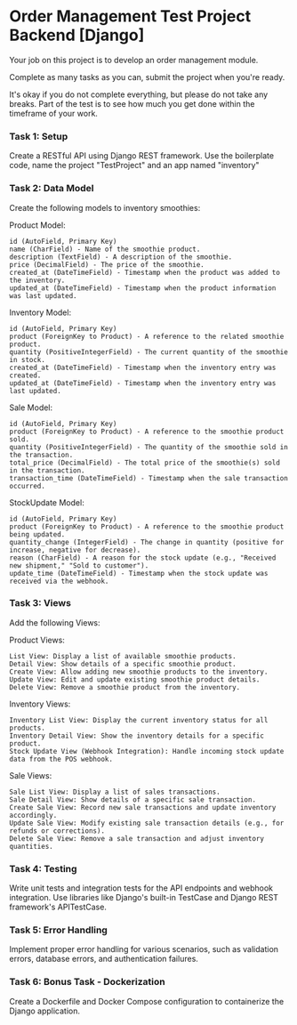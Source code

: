# Order Management Test Project Backend [Django]

Your job on this project is to develop an order management module.

Complete as many tasks as you can, submit the project when you're ready. 

It's okay if you do not complete everything, but please do not take any breaks. 
Part of the test is to see how much you get done within the timeframe of your work.

### Task 1: Setup

Create a RESTful API using Django REST framework. Use the boilerplate code, name the project "TestProject" and an app named "inventory"

### Task 2: Data Model
Create the following models to inventory smoothies:

Product Model:

```
id (AutoField, Primary Key)
name (CharField) - Name of the smoothie product.
description (TextField) - A description of the smoothie.
price (DecimalField) - The price of the smoothie.
created_at (DateTimeField) - Timestamp when the product was added to the inventory.
updated_at (DateTimeField) - Timestamp when the product information was last updated.
```

Inventory Model:

```
id (AutoField, Primary Key)
product (ForeignKey to Product) - A reference to the related smoothie product.
quantity (PositiveIntegerField) - The current quantity of the smoothie in stock.
created_at (DateTimeField) - Timestamp when the inventory entry was created.
updated_at (DateTimeField) - Timestamp when the inventory entry was last updated.
```

Sale Model:

```
id (AutoField, Primary Key)
product (ForeignKey to Product) - A reference to the smoothie product sold.
quantity (PositiveIntegerField) - The quantity of the smoothie sold in the transaction.
total_price (DecimalField) - The total price of the smoothie(s) sold in the transaction.
transaction_time (DateTimeField) - Timestamp when the sale transaction occurred.
```


StockUpdate Model:

```
id (AutoField, Primary Key)
product (ForeignKey to Product) - A reference to the smoothie product being updated.
quantity_change (IntegerField) - The change in quantity (positive for increase, negative for decrease).
reason (CharField) - A reason for the stock update (e.g., "Received new shipment," "Sold to customer").
update_time (DateTimeField) - Timestamp when the stock update was received via the webhook.
```

### Task 3: Views
Add the following Views:

Product Views:

```
List View: Display a list of available smoothie products.
Detail View: Show details of a specific smoothie product.
Create View: Allow adding new smoothie products to the inventory.
Update View: Edit and update existing smoothie product details.
Delete View: Remove a smoothie product from the inventory.
```

Inventory Views:

```
Inventory List View: Display the current inventory status for all products.
Inventory Detail View: Show the inventory details for a specific product.
Stock Update View (Webhook Integration): Handle incoming stock update data from the POS webhook.
```

Sale Views:

```
Sale List View: Display a list of sales transactions.
Sale Detail View: Show details of a specific sale transaction.
Create Sale View: Record new sale transactions and update inventory accordingly.
Update Sale View: Modify existing sale transaction details (e.g., for refunds or corrections).
Delete Sale View: Remove a sale transaction and adjust inventory quantities.
```

### Task 4: Testing
Write unit tests and integration tests for the API endpoints and webhook integration. Use libraries like Django's built-in TestCase and Django REST framework's APITestCase.

### Task 5: Error Handling
Implement proper error handling for various scenarios, such as validation errors, database errors, and authentication failures.

### Task 6: Bonus Task - Dockerization

Create a Dockerfile and Docker Compose configuration to containerize the Django application.
